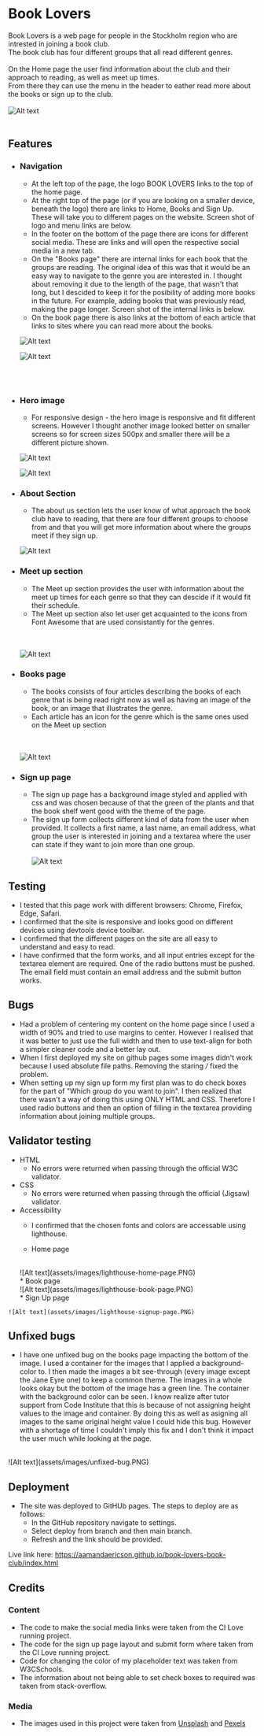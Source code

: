# Book Lovers
Book Lovers is a web page for people in the Stockholm region who are intrested in joining a book club.   
The book club has four different groups that all read different genres. 
<br />
<br />
On the Home page the user find information about the club and their approach to reading, as well as meet up times.  
From there they can use the menu in the header to eather read more about the books or sign up to the club.
<br />
<br />
![Alt text](assets/images/am-I-responsive.PNG)
<br />
<br />
## Features 
* ### Navigation
  * At the left top of the page, the logo BOOK LOVERS links to the top of the home page.
  * At the right top of the page (or if you are looking on a smaller device, beneath the logo) there are links to Home, Books and Sign Up. These will take you to different pages on the website. Screen shot of logo and menu links are below.
  * In the footer on the bottom of the page there are icons for different social media. These are links and will open the respective social media in a new tab. 
  * On the "Books page" there are internal links for each book that the groups are reading. The original idea of this was that it would be an easy way to navigate to the genre you are interested in. I thought about removing it due to the length of the page, that wasn't that long, but I descided to keep it for the posibility of adding more books in the future. For example, adding books that was previously read, making the page longer. Screen shot of the internal links is below.
  * On the book page there is also links at the bottom of each article that links to sites where you can read more about the books. 

  ![Alt text](assets/images/menu-and-logo.PNG)

  ![Alt text](assets/images/internal-links.PNG)
<br />
<br />

* ### Hero image
    * For responsive design - the hero image is responsive and fit different screens. However I thought another image looked better on smaller screens so for screen sizes 500px and smaller there will be a different picture shown.  
      
  ![Alt text](assets/images/image-compare-big.PNG)

  ![Alt text](assets/images/image-compare-small.PNG) 
* ### About Section
    * The about us section lets the user know of what approach the book club have to reading, that there are four different groups to choose from and that you will get more information about where the groups meet if they sign up. 

    ![Alt text](assets/images/about-us.PNG) 

 * ### Meet up section
    * The Meet up section provides the user with information about the meet up times for each genre so that they can descide if it would fit their schedule.
    * The Meet up section also let user get acquainted to the icons from Font Awesome that are used consistantly for the genres.
    <br />
    <br />

    
     ![Alt text](assets/images/meet-up.PNG)

* ### Books page
  * The books consists of four articles describing the books of each genre that is being read right now as well as having an image of the book, or an image that illustrates the genre. 
  * Each article has an icon for the genre which is the same ones used on the Meet up section
  <br />
  <br />

  ![Alt text](assets/images/books.PNG)

* ### Sign up page
  * The sign up page has a background image styled and applied with css and was chosen because of that the green of the plants and that the book shelf went good with the theme of the page.
  * The sign up form collects different kind of data from the user when provided. It collects a first name, a last name, an email address, what group the user is interested in joining and a textarea where the user can state if they want to join more than one group. 
    <br />
    <br />
    ![Alt text](assets/images/sign-up.PNG)

## Testing
   * I tested that this page work with different browsers: Chrome, Firefox, Edge, Safari.
   * I confirmed that the site is responsive and looks good on different devices using devtools device toolbar.
   * I confirmed that the different pages on the site are all easy to understand and easy to read. 
   * I have confirmed that the form works, and all input entries except for the textarea element are required. One of the radio buttons must be pushed. The email field must contain an email address and the submit button works.

## Bugs
   * Had a problem of centering my content on the home page since I used a width of 90% and tried to use margins to center. However I realised that it was better to just use the full width and then to use text-align for both a simpler cleaner code and a better lay out.
   * When I first deployed my site on github pages some images didn't work because I used absolute file paths. Removing the staring */* fixed the problem.
   * When setting up my sign up form my first plan was to do check boxes for the part of "Which group do you want to join". I then realized that there wasn't a way of doing this using ONLY HTML and CSS. Therefore I used radio buttons and then an option of filling in the textarea providing information about joining multiple groups. 

## Validator testing
   * HTML
     * No errors were returned when passing through the official W3C validator.
   * CSS 
     * No errors were returned when passing through the official (Jigsaw) validator.
   * Accessibility 
     * I confirmed that the chosen fonts and colors are accessable using lighthouse.

     * Home page
     <br />
     ![Alt text](assets/images/lighthouse-home-page.PNG)
     <br />
     * Book page
     <br />
     ![Alt text](assets/images/lighthouse-book-page.PNG)
     <br />
     * Sign Up page
      <br />
    ![Alt text](assets/images/lighthouse-signup-page.PNG)
## Unfixed bugs
   * I have one unfixed bug on the books page impacting the bottom of the image. I used a container for the images that I applied a background-color to. I then made the images a bit see-through (every image except the Jane Eyre one) to keep a common theme. The images in a whole looks okay but the bottom of the image has a green line. The container with the background color can be seen. I know realize after tutor support from Code Institute that this is because of not assigning height values to the image and container. By doing this as well as asigning all images to the same original height value I could hide this bug. However with a shortage of time I couldn't imply this fix and I don't think it impact the user much while looking at the page.   
   <br />
   ![Alt text](assets/images/unfixed-bug.PNG)

## Deployment
   * The site was deployed to GitHUb pages. The steps to deploy are as follows:
     * In the GitHub repository navigate to settings. 
     * Select deploy from branch and then main branch.
     * Refresh and the link should be provided.

Live link here: https://aamandaericson.github.io/book-lovers-book-club/index.html

## Credits
  ### Content
  * The code to make the social media links were taken from the CI Love running project.
  * The code for the sign up page layout and submit form where taken from the CI Love running project.
  * Code for changing the color of my placeholder text was taken from W3CSchools.
  * The information about not being able to set check boxes to required was taken from stack-overflow.
  ### Media
   * The images used in this project were taken from [Unsplash](https://unsplash.com/) and [Pexels](https://www.pexels.com/)


     

